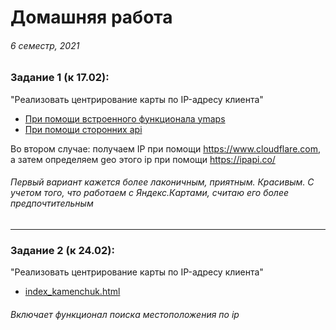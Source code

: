# Домашняя работа 
###### 6 семестр, 2021


### Задание 1 (к 17.02):
"Реализовать центрирование карты по IP-адресу клиента"
  * [При помощи встроенного функционала ymaps](hw_1/map_ya.html) 
  * [При помощи сторонних api](hw_1/map_api's.html)  

Во втором случае: получаем IP при помощи https://www.cloudflare.com, а затем определяем geo этого ip при помощи https://ipapi.co/

###### _Первый вариант кажется более лаконичным, приятным. Красивым. С учетом того, что работаем с Яндекс.Картами, считаю его более предпочтительным_

--------------------------------------

### Задание 2 (к 24.02):
"Реализовать центрирование карты по IP-адресу клиента"
  * [index_kamenchuk.html](hw_2/index_kamenchuk.html) 

###### _Включает функционал поиска местоположения по ip_

